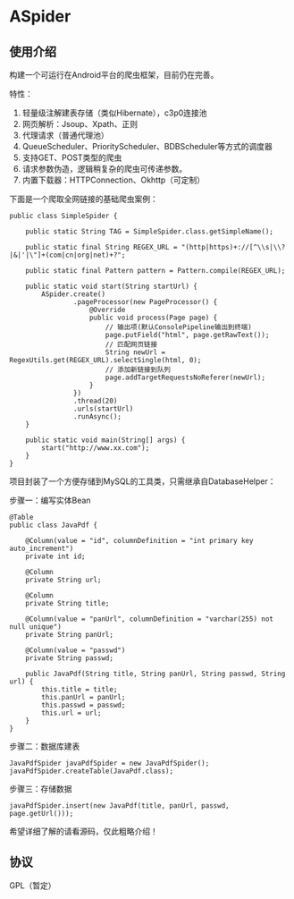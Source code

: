 # ASpider

## 使用介绍

构建一个可运行在Android平台的爬虫框架，目前仍在完善。

特性：
1. 轻量级注解建表存储（类似Hibernate），c3p0连接池
2. 网页解析：Jsoup、Xpath、正则
3. 代理请求（普通代理池）
4. QueueScheduler、PriorityScheduler、BDBScheduler等方式的调度器
5. 支持GET、POST类型的爬虫
6. 请求参数伪造，逻辑稍复杂的爬虫可传递参数。
7. 内置下载器：HTTPConnection、Okhttp（可定制）

下面是一个爬取全网链接的基础爬虫案例：

```
public class SimpleSpider {

    public static String TAG = SimpleSpider.class.getSimpleName();

    public static final String REGEX_URL = "(http|https)+://[^\\s|\\?|&|'|\"]+(com|cn|org|net)+?";

    public static final Pattern pattern = Pattern.compile(REGEX_URL);

    public static void start(String startUrl) {
        ASpider.create()
                .pageProcessor(new PageProcessor() {
                    @Override
                    public void process(Page page) {
						// 输出项(默认ConsolePipeline输出到终端)
						page.putField("html", page.getRawText());
						// 匹配网页链接
						String newUrl = RegexUtils.get(REGEX_URL).selectSingle(html, 0);
						// 添加新链接到队列
						page.addTargetRequestsNoReferer(newUrl);
                    }
                })
                .thread(20)
                .urls(startUrl)
                .runAsync();
    }

    public static void main(String[] args) {
        start("http://www.xx.com");
    }
}
```

项目封装了一个方便存储到MySQL的工具类，只需继承自DatabaseHelper：

步骤一：编写实体Bean

```
@Table
public class JavaPdf {

    @Column(value = "id", columnDefinition = "int primary key auto_increment")
    private int id;

    @Column
    private String url;

    @Column
    private String title;

    @Column(value = "panUrl", columnDefinition = "varchar(255) not null unique")
    private String panUrl;

    @Column(value = "passwd")
    private String passwd;

    public JavaPdf(String title, String panUrl, String passwd, String url) {
        this.title = title;
        this.panUrl = panUrl;
        this.passwd = passwd;
        this.url = url;
    }
}
```

步骤二：数据库建表

```
JavaPdfSpider javaPdfSpider = new JavaPdfSpider();
javaPdfSpider.createTable(JavaPdf.class);
```

步骤三：存储数据

```
javaPdfSpider.insert(new JavaPdf(title, panUrl, passwd, page.getUrl()));
```

希望详细了解的请看源码，仅此粗略介绍！

## 协议
GPL（暂定）